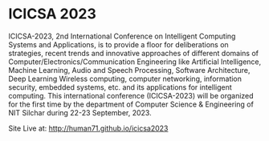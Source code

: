 # ICICSA 2023
ICICSA-2023, 2nd International Conference on Intelligent Computing Systems and Applications, is to provide a floor for deliberations on strategies, recent trends and innovative approaches of different domains of Computer/Electronics/Communication Engineering like Artificial Intelligence, Machine Learning, Audio and Speech Processing, Software Architecture, Deep Learning Wireless computing, computer networking, information security, embedded systems, etc. and its applications for intelligent computing. This international conference (ICICSA-2023) will be organized for the first time by the department of Computer Science & Engineering of NIT Silchar during 22-23 September, 2023.

Site Live at: http://human71.github.io/icicsa2023

